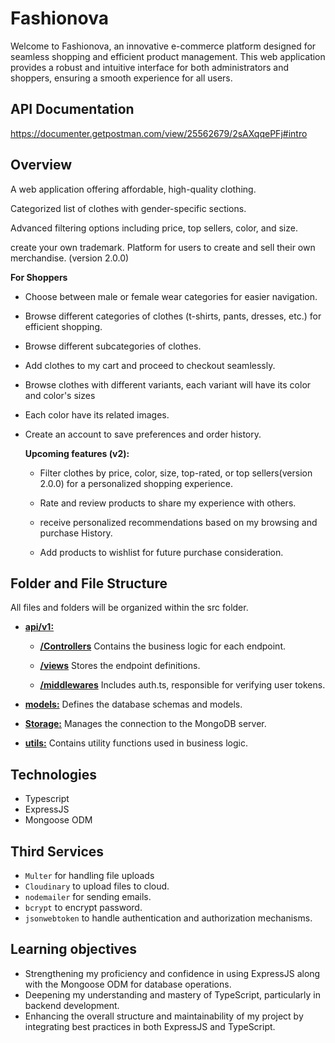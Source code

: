 # Fashionova

Welcome to Fashionova, an innovative e-commerce platform designed for seamless shopping and efficient product management. This web application provides a robust and intuitive interface for both administrators and shoppers, ensuring a smooth experience for all users.

## API Documentation

https://documenter.getpostman.com/view/25562679/2sAXqqePFj#intro

## Overview

A web application offering affordable, high-quality clothing.

Categorized list of clothes with gender-specific sections.

Advanced filtering options including price, top sellers, color, and size.

create your own trademark. Platform for users to create and sell their own merchandise. (version 2.0.0)

**For Shoppers**

- Choose between male or female wear categories for easier navigation.

- Browse different categories of clothes (t-shirts, pants, dresses, etc.) for efficient shopping.

- Browse different subcategories of clothes.

- Add clothes to my cart and proceed to checkout seamlessly.

- Browse clothes with different variants, each variant will have its color and color's sizes

- Each color have its related images.

- Create an account to save preferences and order history.

  **Upcoming features (v2):**

  - Filter clothes by price, color, size, top-rated, or top sellers(version 2.0.0) for a personalized shopping experience.

  - Rate and review products to share my experience with others.

  - receive personalized recommendations based on my browsing and purchase History.

  - Add products to wishlist for future purchase consideration.

## Folder and File Structure

All files and folders will be organized within the src folder.

- **[api/v1:](https://github.com/ehabsmh/Fashionova/tree/main/backend/src/api/v1)**

  - **[/Controllers](https://github.com/ehabsmh/Fashionova/tree/main/backend/src/api/v1/controllers)**
    Contains the business logic for each endpoint.

  - **[/views](https://github.com/ehabsmh/Fashionova/tree/main/backend/src/api/v1/views)**
    Stores the endpoint definitions.

  - **[/middlewares](https://github.com/ehabsmh/Fashionova/tree/main/backend/src/api/v1/middlewares)**
    Includes auth.ts, responsible for verifying user tokens.

- **[models:](https://github.com/ehabsmh/Fashionova/tree/main/backend/src/models)**
  Defines the database schemas and models.

- **[Storage:](https://github.com/ehabsmh/Fashionova/tree/main/backend/src/storage)**
  Manages the connection to the MongoDB server.

- **[utils:](https://github.com/ehabsmh/Fashionova/tree/main/backend/src/utils)**
  Contains utility functions used in business logic.

## Technologies

- Typescript
- ExpressJS
- Mongoose ODM

## Third Services

- `Multer` for handling file uploads
- `Cloudinary` to upload files to cloud.
- `nodemailer` for sending emails.
- `bcrypt` to encrypt password.
- `jsonwebtoken` to handle authentication and authorization mechanisms.

## Learning objectives

- Strengthening my proficiency and confidence in using ExpressJS along with the Mongoose ODM for database operations.
- Deepening my understanding and mastery of TypeScript, particularly in backend development.
- Enhancing the overall structure and maintainability of my project by integrating best practices in both ExpressJS and TypeScript.
